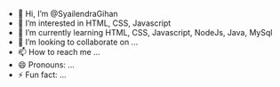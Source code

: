 - 👋 Hi, I’m @SyailendraGihan
- 👀 I’m interested in HTML, CSS, Javascript
- 🌱 I’m currently learning HTML, CSS, Javascript, NodeJs, Java, MySql
- 💞️ I’m looking to collaborate on ...
- 📫 How to reach me ...
- 😄 Pronouns: ...
- ⚡ Fun fact: ...

<!---
SyailendraGihan/SyailendraGihan is a ✨ special ✨ repository because its `README.md` (this file) appears on your GitHub profile.
You can click the Preview link to take a look at your changes.
--->
